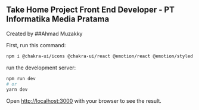 ## Take Home Project Front End Developer - PT Informatika Media Pratama
Created by ##Ahmad Muzakky

First, run this command:
```bash
npm i @chakra-ui/icons @chakra-ui/react @emotion/react @emotion/styled axios react-hook-form react-query
```

run the development server:

```bash
npm run dev
# or
yarn dev
```

Open [http://localhost:3000](http://localhost:3000) with your browser to see the result.
